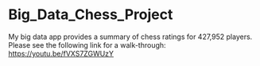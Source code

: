 # Big_Data_Chess_Project

My big data app provides a summary of chess ratings for 427,952 players.
Please see the following link for a walk-through: ​https://youtu.be/fVXS7ZGWUzY
